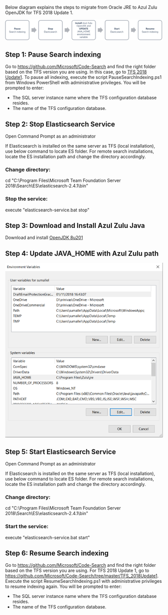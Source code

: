 

Below diagram explains the steps to migrate from Oracle JRE to Azul Zulu OpenJDK for TFS 2018 Update 1.

![Java Migration flow](flow1.png)

## Step 1: Pause Search indexing
Go to https://github.com/Microsoft/Code-Search and find the right folder based on the TFS version you are using. In this case, go to [TFS 2018 Update1](../TFS_2018Update1). To pause all indexing, execute the script PauseSearchIndexing.ps1 from Windows PowerShell with administrative privileges. You will be prompted to enter:

* The SQL server instance name where the TFS configuration database resides.
* The name of the TFS configuration database.

## Step 2: Stop Elasticsearch Service
Open Command Prompt as an administrator 

If Elasticsearch is installed on the same server as TFS (local installation), use below command to locate ES folder. For remote search installations, locate the ES installation path and change the directory accordingly.
### Change directory: 
cd "C:\Program Files\Microsoft Team Foundation Server 2018\Search\ES\elasticsearch-2.4.1\bin"
### Stop the service:
execute "elasticsearch-service.bat stop"

## Step 3: Download and Install Azul Zulu Java 
Download and install [OpenJDK 8u201](https://cdn.azul.com/zulu/bin/zulu8.34.0.1-ca-jdk8.0.201-win_x64.msi)

## Step 4: Update JAVA_HOME with Azul Zulu path
![Update Java Home](java_home.png)

## Step 5: Start Elasticsearch Service
Open Command Prompt as an administrator 

If Elasticsearch is installed on the same server as TFS (local installation), use below command to locate ES folder. For remote search installations, locate the ES installation path and change the directory accordingly.
### Change directory: 
cd "C:\Program Files\Microsoft Team Foundation Server 2018\Search\ES\elasticsearch-2.4.1\bin"
### Start the service:
execute "elasticsearch-service.bat start"

## Step 6: Resume Search indexing
Go to https://github.com/Microsoft/Code-Search and find the right folder based on the TFS version you are using. For TFS 2018 Update 1, go to https://github.com/Microsoft/Code-Search/tree/master/TFS_2018Update1. Execute the script ResumeSearchIndexing.ps1 with administrative privileges to resume indexing again. You will be prompted to enter:

* The SQL server instance name where the TFS configuration database resides.
* The name of the TFS configuration database.
